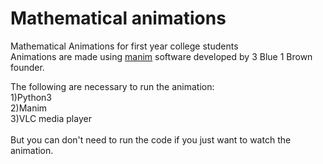 # Mathematical animations

Mathematical Animations for first year college students
<br/>
Animations are made using <a href="https://github.com/3b1b/manim">manim</a> software developed by 3 Blue 1 Brown founder.

The following are necessary to run the animation:
<br/>1)Python3
<br/>2)Manim
<br/>3)VLC media player
<br/><br/>
But you can don't need to run the code if you just want to watch the animation.
